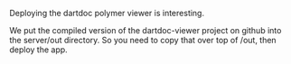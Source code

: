 Deploying the dartdoc polymer viewer is interesting.

We put the compiled version of the dartdoc-viewer project on github into the server/out directory.
So you need to copy that over top of /out, then deploy the app. 